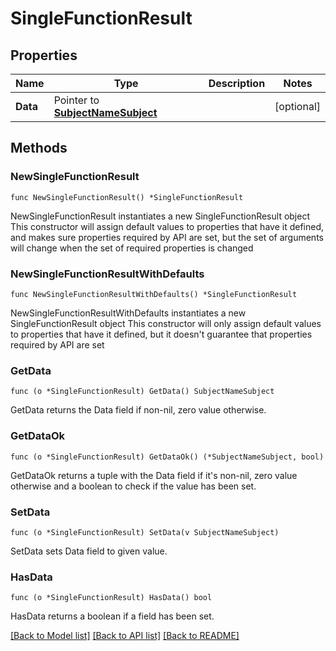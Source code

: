 # SingleFunctionResult

## Properties

Name | Type | Description | Notes
------------ | ------------- | ------------- | -------------
**Data** | Pointer to [**SubjectNameSubject**](SubjectNameSubject.md) |  | [optional] 

## Methods

### NewSingleFunctionResult

`func NewSingleFunctionResult() *SingleFunctionResult`

NewSingleFunctionResult instantiates a new SingleFunctionResult object
This constructor will assign default values to properties that have it defined,
and makes sure properties required by API are set, but the set of arguments
will change when the set of required properties is changed

### NewSingleFunctionResultWithDefaults

`func NewSingleFunctionResultWithDefaults() *SingleFunctionResult`

NewSingleFunctionResultWithDefaults instantiates a new SingleFunctionResult object
This constructor will only assign default values to properties that have it defined,
but it doesn't guarantee that properties required by API are set

### GetData

`func (o *SingleFunctionResult) GetData() SubjectNameSubject`

GetData returns the Data field if non-nil, zero value otherwise.

### GetDataOk

`func (o *SingleFunctionResult) GetDataOk() (*SubjectNameSubject, bool)`

GetDataOk returns a tuple with the Data field if it's non-nil, zero value otherwise
and a boolean to check if the value has been set.

### SetData

`func (o *SingleFunctionResult) SetData(v SubjectNameSubject)`

SetData sets Data field to given value.

### HasData

`func (o *SingleFunctionResult) HasData() bool`

HasData returns a boolean if a field has been set.


[[Back to Model list]](../README.md#documentation-for-models) [[Back to API list]](../README.md#documentation-for-api-endpoints) [[Back to README]](../README.md)


